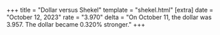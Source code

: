 +++
title = "Dollar versus Shekel"
template = "shekel.html"
[extra]
date = "October 12, 2023"
rate = "3.970"
delta = "On October 11, the dollar was 3.957. The dollar became 0.320% stronger."
+++
